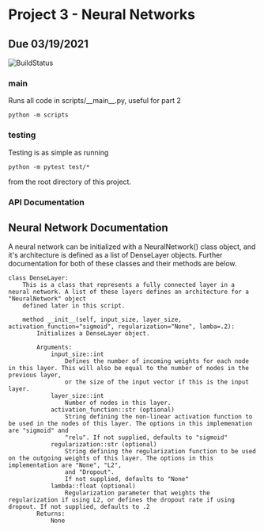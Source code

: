 # Project 3 - Neural Networks
## Due 03/19/2021

![BuildStatus](https://github.com/rle1323/Project3/workflows/HW3/badge.svg?event=push)

### main
Runs all code in scripts/\_\_main\_\_.py, useful for part 2
```
python -m scripts
```

### testing
Testing is as simple as running
```
python -m pytest test/*
```
from the root directory of this project.

### API Documentation

## Neural Network Documentation

A neural network can be initialized with a NeuralNetwork() class object, and it's architecture is defined as a list of DenseLayer objects. Further documentation for both of these classes and their methods are below. 

```
class DenseLayer:
    This is a class that represents a fully connected layer in a neural network. A list of these layers defines an architecture for a "NeuralNetwork" object 
    defined later in this script.
    
    method __init__(self, input_size, layer_size, activation_function="sigmoid", regularization="None", lamba=.2):
        Initializes a DenseLayer object.

        Arguments:
            input_size::int
                Defines the number of incoming weights for each node in this layer. This will also be equal to the number of nodes in the previous layer,
                or the size of the input vector if this is the input layer. 
            layer_size::int
                Number of nodes in this layer. 
            activation_function::str (optional)
                String defining the non-linear activation function to be used in the nodes of this layer. The options in this implemenation are "sigmoid" and 
                "relu". If not supplied, defaults to "sigmoid"
            regularization::str (optional)
                String defining the regularization function to be used on the outgoing weights of this layer. The options in this implementation are "None", "L2",   
                and "Dropout".
                If not supplied, defaults to "None"
            lambda::float (optional)
                Regularization parameter that weights the regularization if using L2, or defines the dropout rate if using dropout. If not supplied, defaults to .2
        Returns:
            None


```
